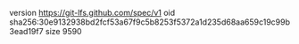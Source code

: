 version https://git-lfs.github.com/spec/v1
oid sha256:30e9132938bd2fcf53a67f9c5b8253f5372a1d235d68aa659c19c99b3ead19f7
size 9590
